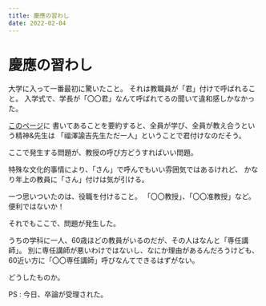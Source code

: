 ```yaml
---
title: 慶應の習わし
date: 2022-02-04
---
```


# 慶應の習わし

大学に入って一番最初に驚いたこと。
それは教職員が「君」付けで呼ばれること。
入学式で、学長が「〇〇君」なんて呼ばれてるの聞いて違和感しかなかった。

[このページ](https://www.keio.ac.jp/ja/about/history/encyclopedia/18.html)に
書いてあることを要約すると、全員が学び、全員が教え合うという精神&先生は
「福󠄁澤諭󠄀吉先生ただ一人」ということで君付けなのだそう。

ここで発生する問題が、教授の呼び方どうすればいい問題。

特殊な文化的事情により、「さん」で呼んでもいい雰囲気ではあるけれど、
かなり年上の教員に「さん」付けは気が引ける。

一つ思いついたのは、役職を付けること。
「〇〇教授」、「〇〇准教授」など。
便利ではないか！

それでもここで、問題が発生した。

うちの学科に一人、60歳ほどの教員がいるのだが、その人はなんと「専任講師」。
別に専任講師が悪いわけではないし、なにか理由があるんだろうけども、
60近い方に「〇〇専任講師」呼びなんてできるはずがない。

どうしたものか。

PS : 今日、卒論が受理された。
